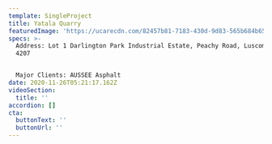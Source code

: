 ```yaml
---
template: SingleProject
title: Yatala Quarry
featuredImage: 'https://ucarecdn.com/82457b81-7183-430d-9d83-565b684b65e4/'
specs: >-
  Address: Lot 1 Darlington Park Industrial Estate, Peachy Road, Luscombe, QLD,
  4207


  Major Clients: AUSSEE Asphalt
date: 2020-11-26T05:21:17.162Z
videoSection:
  title: ''
accordion: []
cta:
  buttonText: ''
  buttonUrl: ''
---
```


